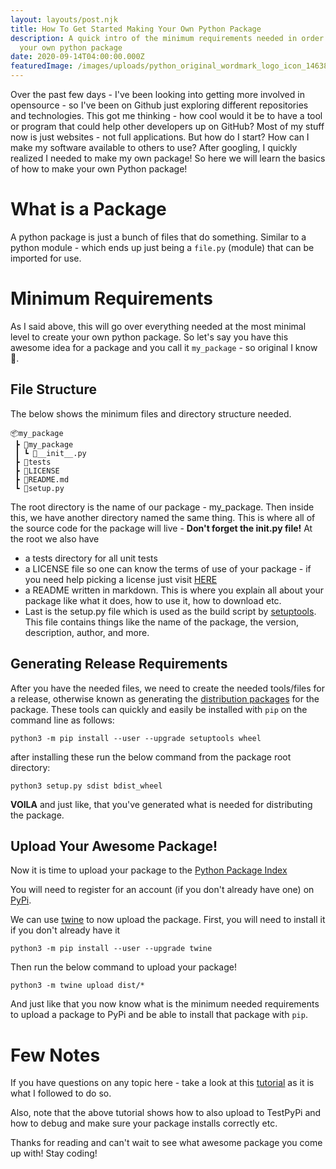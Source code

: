 ```yaml
---
layout: layouts/post.njk
title: How To Get Started Making Your Own Python Package
description: A quick intro of the minimum requirements needed in order to create
  your own python package
date: 2020-09-14T04:00:00.000Z
featuredImage: /images/uploads/python_original_wordmark_logo_icon_146382.png
---
```


Over the past few days - I've been looking into getting more involved in opensource - so I've been on Github just exploring different repositories and technologies. This got me thinking - how cool would it be to have a tool or program that could help other developers up on GitHub? Most of my stuff now is just websites - not full applications. But how do I start? How can I make my software available to others to use? After googling, I quickly realized I needed to make my own package! So here we will learn the basics of how to make your own Python package!

# What is a Package

A python package is just a bunch of files that do something. Similar to a python module - which ends up just being a `file.py` (module) that can be imported for use.

# Minimum Requirements

As I said above, this will go over everything needed at the most minimal level to create your own python package. So let's say you have this awesome idea for a package and you call it `my_package` - so original I know 🤣.

## File Structure

The below shows the minimum files and directory structure needed.

```
📦my_package
 ┣ 📂my_package
 ┃ ┗ 📜__init__.py
 ┣ 📂tests
 ┣ 📜LICENSE
 ┣ 📜README.md
 ┗ 📜setup.py
```

The root directory is the name of our package - my_package. Then inside this, we have another directory named the same thing. This is where all of the source code for the package will live - **Don't forget the **init**.py file!** At the root we also have

- a tests directory for all unit tests
- a LICENSE file so one can know the terms of use of your package - if you need help picking a license just visit [HERE](https://choosealicense.com/)
- a README written in markdown. This is where you explain all about your package like what it does, how to use it, how to download etc.
- Last is the setup.py file which is used as the build script by [setuptools](https://packaging.python.org/key_projects/#setuptools). This file contains things like the name of the package, the version, description, author, and more.

## Generating Release Requirements

After you have the needed files, we need to create the needed tools/files for a release, otherwise known as generating the [distribution packages](https://packaging.python.org/glossary/#term-Distribution-Package) for the package. These tools can quickly and easily be installed with `pip` on the command line as follows:

```shell
python3 -m pip install --user --upgrade setuptools wheel
```

after installing these run the below command from the package root directory:

```shell
python3 setup.py sdist bdist_wheel
```

**VOILA** and just like, that you've generated what is needed for distributing the package.

## Upload Your Awesome Package!

Now it is time to upload your package to the [Python Package Index](https://pypi.org/)

You will need to register for an account (if you don't already have one) on [PyPi](https://pypi.org/).

We can use [twine](https://packaging.python.org/key_projects/#twine) to now upload the package. First, you will need to install it if you don't already have it

```shell
python3 -m pip install --user --upgrade twine
```

Then run the below command to upload your package!

```shell
python3 -m twine upload dist/*
```

And just like that you now know what is the minimum needed requirements to upload a package to PyPi and be able to install that package with `pip`.

# Few Notes

If you have questions on any topic here - take a look at this [tutorial](https://packaging.python.org/tutorials/packaging-projects/) as it is what I followed to do so.

Also, note that the above tutorial shows how to also upload to TestPyPi and how to debug and make sure your package installs correctly etc.

Thanks for reading and can't wait to see what awesome package you come up with! Stay coding!

